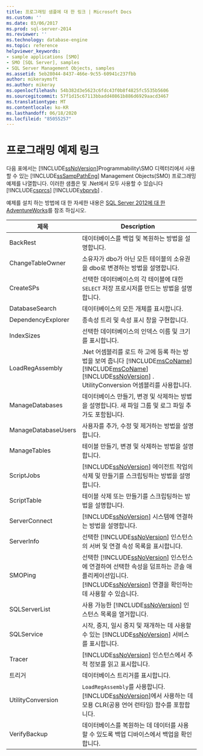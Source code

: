 ```yaml
---
title: 프로그래밍 샘플에 대 한 링크 | Microsoft Docs
ms.custom: ''
ms.date: 03/06/2017
ms.prod: sql-server-2014
ms.reviewer: ''
ms.technology: database-engine
ms.topic: reference
helpviewer_keywords:
- sample applications [SMO]
- SMO [SQL Server], samples
- SQL Server Management Objects, samples
ms.assetid: 5eb28044-8437-466e-9c55-60941c237fbb
author: mikeraymsft
ms.author: mikeray
ms.openlocfilehash: 54b382d3e5623c6fdc43f0b8f4825fc5535b5606
ms.sourcegitcommit: 57f1d15c67113bbadd40861b886d6929aacd3467
ms.translationtype: MT
ms.contentlocale: ko-KR
ms.lasthandoff: 06/18/2020
ms.locfileid: "85055257"
---
```

# <a name="link-to-programming-samples"></a>프로그래밍 예제 링크
  다음 표에서는 [!INCLUDE[ssNoVersion](../../includes/ssnoversion-md.md)]Programmability\SMO 디렉터리에서 사용할 수 있는 [!INCLUDE[ssSampPathEng](../../includes/sssamppatheng-md.md)] Management Objects(SMO) 프로그래밍 예제를 나열합니다. 이러한 샘플은 및 .Net에서 모두 사용할 수 있습니다 [!INCLUDE[csprcs](../../includes/csprcs-md.md)] [!INCLUDE[vbprvb](../../includes/vbprvb-md.md)] .  
  
 예제를 설치 하는 방법에 대 한 자세한 내용은 [SQL Server 2012에 대 한 AdventureWorks](https://msftdbprodsamples.codeplex.com/releases/view/55330)를 참조 하십시오.  
  
|제목|Description|  
|-----------|-----------------|  
|BackRest|데이터베이스를 백업 및 복원하는 방법을 설명합니다.|  
|ChangeTableOwner|소유자가 dbo가 아닌 모든 테이블의 소유권을 dbo로 변경하는 방법을 설명합니다.|  
|CreateSPs|선택한 데이터베이스의 각 테이블에 대한 `SELECT` 저장 프로시저를 만드는 방법을 설명합니다.|  
|DatabaseSearch|데이터베이스의 모든 개체를 표시합니다.|  
|DependencyExplorer|종속성 트리 및 속성 표시 창을 구현합니다.|  
|IndexSizes|선택한 데이터베이스의 인덱스 이름 및 크기를 표시합니다.|  
|LoadRegAssembly|.Net 어셈블리를 로드 하 고에 등록 하는 방법을 보여 줍니다 [!INCLUDE[msCoName](../../includes/msconame-md.md)] [!INCLUDE[msCoName](../../includes/msconame-md.md)] [!INCLUDE[ssNoVersion](../../includes/ssnoversion-md.md)] . UtilityConversion 어셈블리를 사용합니다.|  
|ManageDatabases|데이터베이스 만들기, 변경 및 삭제하는 방법을 설명합니다. 새 파일 그룹 및 로그 파일 추가도 포함됩니다.|  
|ManageDatabaseUsers|사용자를 추가, 수정 및 제거하는 방법을 설명합니다.|  
|ManageTables|테이블 만들기, 변경 및 삭제하는 방법을 설명합니다.|  
|ScriptJobs|[!INCLUDE[ssNoVersion](../../includes/ssnoversion-md.md)] 에이전트 작업의 삭제 및 만들기를 스크립팅하는 방법을 설명합니다.|  
|ScriptTable|테이블 삭제 또는 만들기를 스크립팅하는 방법을 설명합니다.|  
|ServerConnect|[!INCLUDE[ssNoVersion](../../includes/ssnoversion-md.md)] 시스템에 연결하는 방법을 설명합니다.|  
|ServerInfo|선택한 [!INCLUDE[ssNoVersion](../../includes/ssnoversion-md.md)] 인스턴스의 서버 및 연결 속성 목록을 표시합니다.|  
|SMOPing|선택한 [!INCLUDE[ssNoVersion](../../includes/ssnoversion-md.md)] 인스턴스에 연결하여 선택한 속성을 덤프하는 콘솔 애플리케이션입니다. [!INCLUDE[ssNoVersion](../../includes/ssnoversion-md.md)] 연결을 확인하는 데 사용할 수 있습니다.|  
|SQLServerList|사용 가능한 [!INCLUDE[ssNoVersion](../../includes/ssnoversion-md.md)] 인스턴스 목록을 열거합니다.|  
|SQLService|시작, 중지, 일시 중지 및 재개하는 데 사용할 수 있는 [!INCLUDE[ssNoVersion](../../includes/ssnoversion-md.md)] 서비스를 표시합니다.|  
|Tracer|[!INCLUDE[ssNoVersion](../../includes/ssnoversion-md.md)] 인스턴스에서 추적 정보를 읽고 표시합니다.|  
|트리거|데이터베이스 트리거를 표시합니다.|  
|UtilityConversion|`LoadRegAssembly`를 사용합니다. [!INCLUDE[ssNoVersion](../../includes/ssnoversion-md.md)]에서 사용하는 데모용 CLR(공용 언어 런타임) 함수를 포함합니다.|  
|VerifyBackup|데이터베이스를 복원하는 데 데이터를 사용할 수 있도록 백업 디바이스에서 백업을 확인합니다.|  
  

